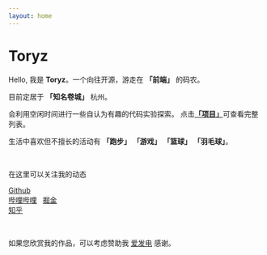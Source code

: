 ```yaml
---
layout: home
---
```


<script setup lang="ts">
import Icon from '.vitepress/theme/components/Icon.vue'
</script>

# Toryz

Hello, 我是 **Toryz**。一个向往开源，游走在 **「前端」** 的码农。

目前定居于 **「知名卷城」** 杭州。

会利用空闲时间进行一些自认为有趣的代码实验探索。
点击[**「项目」**]('./projects')可查看完整列表。

生活中喜欢但不擅长的活动有 **「跑步」** **「游戏」** **「篮球」** **「羽毛球」**。

&nbsp;

在这里可以关注我的动态

<p>
  <a href="https://github.com/zhou-tao"><div i-ri-github-fill /> Github</a>&nbsp;&nbsp;
  <a href="https://space.bilibili.com/363188441"><div i-ri-bilibili-fill /> 哔哩哔哩</a>&nbsp;&nbsp;
  <a href="https://juejin.cn/user/3532106417578552"><Icon :icon="{ src: '/juejin.svg' }" size="1.3rem" /> 掘金</a>&nbsp;&nbsp;
  <a href="https://www.zhihu.com/people/guo-fu-di-yi-gua-pi"><div i-ri-zhihu-line /> 知乎</a>
</p>
&nbsp;

如果您欣赏我的作品，可以考虑赞助我 <a href="https://afdian.net/a/toryz/plan"><Icon :icon="{ src: '/lightning.svg' }" size="1.3rem" />爱发电</a> 感谢。